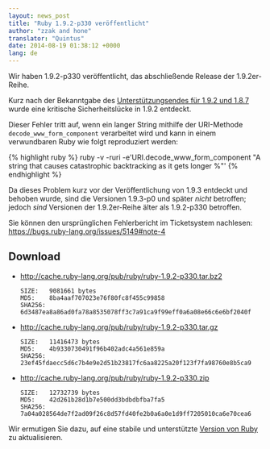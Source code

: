 ```yaml
---
layout: news_post
title: "Ruby 1.9.2-p330 veröffentlicht"
author: "zzak and hone"
translator: "Quintus"
date: 2014-08-19 01:38:12 +0000
lang: de
---
```


Wir haben 1.9.2-p330 veröffentlicht, das abschließende Release der
1.9.2er-Reihe.

Kurz nach der Bekanntgabe des
[Unterstützungsendes für 1.9.2 und 1.8.7](https://www.ruby-lang.org/de/news/2014/07/01/eol-for-1-8-7-and-1-9-2/)
wurde eine kritische Sicherheitslücke in 1.9.2 entdeckt.

Dieser Fehler tritt auf, wenn ein langer String mithilfe der
URI-Methode `decode_www_form_component` verarbeitet wird und kann in
einem verwundbaren Ruby wie folgt reproduziert werden:

{% highlight ruby %}
ruby -v -ruri -e'URI.decode_www_form_component "A string that causes catastrophic backtracking as it gets longer %"'
{% endhighlight %}

Da dieses Problem kurz vor der Veröffentlichung von 1.9.3 entdeckt und
behoben wurde, sind die Versionen 1.9.3-p0 und später _nicht_ betroffen;
jedoch _sind_ Versionen der 1.9.2er-Reihe älter als 1.9.2-p330 betroffen.

Sie können den ursprünglichen Fehlerbericht im Ticketsystem nachlesen:
<https://bugs.ruby-lang.org/issues/5149#note-4>

## Download

* <http://cache.ruby-lang.org/pub/ruby/ruby-1.9.2-p330.tar.bz2>

      SIZE:   9081661 bytes
      MD5:    8ba4aaf707023e76f80fc8f455c99858
      SHA256: 6d3487ea8a86ad0fa78a8535078ff3c7a91ca9f99eff0a6a08e66c6e6bf2040f

* <http://cache.ruby-lang.org/pub/ruby/ruby-1.9.2-p330.tar.gz>

      SIZE:   11416473 bytes
      MD5:    4b9330730491f96b402adc4a561e859a
      SHA256: 23ef45fdaecc5d6c7b4e9e2d51b23817fc6aa8225a20f123f7fa98760e8b5ca9

* <http://cache.ruby-lang.org/pub/ruby/ruby-1.9.2-p330.zip>

      SIZE:   12732739 bytes
      MD5:    42d261b28d1b7e500dd3bdbdbfba7fa5
      SHA256: 7a04a028564de7f2ad09f26c8d57fd40fe2b0a6a0e1d9ff7205010ca6e70cea6

Wir ermutigen Sie dazu, auf eine stabile und unterstützte
[Version von Ruby](https://www.ruby-lang.org/de/downloads/)
zu aktualisieren.

